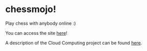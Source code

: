 # chessmojo!
Play chess with anybody online :)

You can access the site [here](http://code.instructorium.com/chess.html)!

A description of the Cloud Computing project can be found [here](http://code.instructorium.com/chessmojo/).
